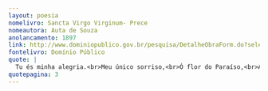 ```yaml
---
layout: poesia
nomelivro: Sancta Virgo Virginum- Prece
nomeautora: Auta de Souza
anolancamento: 1897
link: http://www.dominiopublico.gov.br/pesquisa/DetalheObraForm.do?select_action=&co_obra=81948
fontelivro: Domínio Público
quote: |
  Tu és minha alegria.<br>Meu único sorriso,<br>Ó flor do Paraíso,<br>Angélica Maria!
quotepagina: 3
---
```

